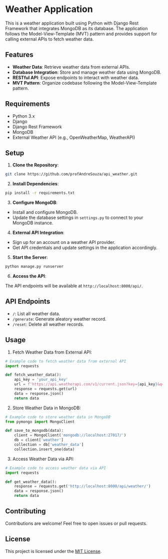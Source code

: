 # Weather Application

This is a weather application built using Python with Django Rest Framework that integrates MongoDB as its database. The application follows the Model-View-Template (MVT) pattern and provides support for calling external APIs to fetch weather data.

## Features

- **Weather Data**: Retrieve weather data from external APIs.
- **Database Integration**: Store and manage weather data using MongoDB.
- **RESTful API**: Expose endpoints to interact with weather data.
- **MVT Pattern**: Organize codebase following the Model-View-Template pattern.

## Requirements

- Python 3.x
- Django
- Django Rest Framework
- MongoDB
- External Weather API (e.g., OpenWeatherMap, WeatherAPI)

## Setup

1. **Clone the Repository**:

```bash
git clone https://github.com/profAndreSouza/api_weather.git
```

2. **Install Dependencies**:

```bash
pip install -r requirements.txt
```

3. **Configure MongoDB**:

- Install and configure MongoDB.
- Update the database settings in `settings.py` to connect to your MongoDB instance.

4. **External API Integration**:

- Sign up for an account on a weather API provider.
- Get API credentials and update settings in the application accordingly.

5. **Start the Server**:

```bash
python manage.py runserver
```

6. **Access the API**:

The API endpoints will be available at `http://localhost:8000/api/`.

## API Endpoints

- `/`: List all weather data.
- `/generate`: Generate aleatory weather record.
- `/reset`: Delete all weather records.

## Usage

1. Fetch Weather Data from External API:

```python
# Example code to fetch weather data from external API
import requests

def fetch_weather_data():
    api_key = 'your_api_key'
    url = f'https://api.weatherapi.com/v1/current.json?key={api_key}&q=London'
    response = requests.get(url)
    data = response.json()
    return data
```

2. Store Weather Data in MongoDB:

```python
# Example code to store weather data in MongoDB
from pymongo import MongoClient

def save_to_mongodb(data):
    client = MongoClient('mongodb://localhost:27017/')
    db = client['weather']
    collection = db['weather_data']
    collection.insert_one(data)
```

3. Access Weather Data via API:

```python
# Example code to access weather data via API
import requests

def get_weather_data():
    response = requests.get('http://localhost:8000/api/weather/')
    data = response.json()
    return data
```

## Contributing

Contributions are welcome! Feel free to open issues or pull requests.

## License

This project is licensed under the [MIT License](LICENSE).